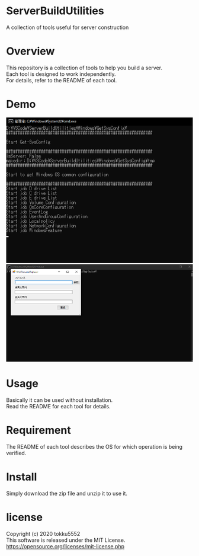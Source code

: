 # ServerBuildUtilities
A collection of tools useful for server construction

# Overview
This repository is a collection of tools to help you build a server.  
Each tool is designed to work independently.  
For details, refer to the README of each tool.

# Demo
![Screenshot showing ServerBuildUtilites for Get-SysConfig.ps1](docs\images\GetSysconfigwin.png "Demo Get-SysConfig.ps1")  
![Screenshot showing ServerBuildUtilites for WinFilenameReplacer.ps1](docs\images\WinFilenameReplacer.png "Demo WinFilenameReplacer.ps1")

# Usage
Basically it can be used without installation.  
Read the README for each tool for details.

# Requirement
The README of each tool describes the OS for which operation is being verified.  

# Install
Simply download the zip file and unzip it to use it.

# license
Copyright (c) 2020 tokku5552  
This software is released under the MIT License.  
https://opensource.org/licenses/mit-license.php
